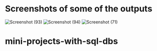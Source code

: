 # Screenshots of some of the outputs

![Screenshot (93)](https://user-images.githubusercontent.com/83533427/122681284-23183c80-d211-11eb-86af-ffcc03bf4e41.png)
![Screenshot (94)](https://user-images.githubusercontent.com/83533427/122681358-7b4f3e80-d211-11eb-8165-770f43126aac.png)
![Screenshot (71)](https://user-images.githubusercontent.com/83533427/121994330-b8a36e80-cdc2-11eb-8b09-274d16696a9e.png)
# mini-projects-with-sql-dbs 
